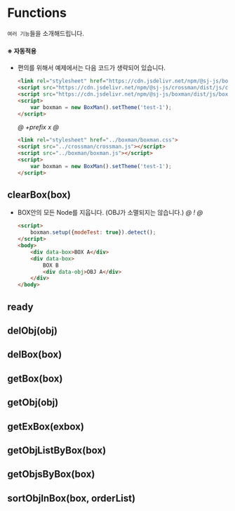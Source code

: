 # Functions
`여러 기능`들을 소개해드립니다.

#### ※ 자동적용
- 편의를 위해서 예제에서는 다음 코드가 생략되어 있습니다.
    ```html
    <link rel="stylesheet" href="https://cdn.jsdelivr.net/npm/@sj-js/boxman/dist/css/boxman.css">
    <script src="https://cdn.jsdelivr.net/npm/@sj-js/crossman/dist/js/crossman.js"></script>
    <script src="https://cdn.jsdelivr.net/npm/@sj-js/boxman/dist/js/boxman.js"></script>
    <script>
        var boxman = new BoxMan().setTheme('test-1');
    </script>
    ```
    
    *@* *+prefix* *x* *@* 
    ```html
    <link rel="stylesheet" href="../boxman/boxman.css">
    <script src="../crossman/crossman.js"></script>
    <script src="../boxman/boxman.js"></script>
    <script> 
        var boxman = new BoxMan().setTheme('test-1');
    </script>
    ```



## clearBox(box)
-  BOX안의 모든 Node를 지웁니다. (OBJ가 소멸되지는 않습니다.)
    *@* *!* *@*
    ```html
    <script>
        boxman.setup({modeTest: true}).detect();     
    </script>
    <body>
        <div data-box>BOX A</div>
        <div data-box>
            BOX B
            <div data-obj>OBJ A</div>
        </div>
    </body>
    ```
  
## ready

## delObj(obj)
## delBox(box)

## getBox(box)
## getObj(obj)
## getExBox(exbox)
## getObjListByBox(box)
## getObjsByBox(box)

## sortObjInBox(box, orderList)